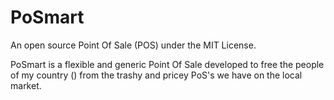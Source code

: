 # PoSmart
An open source Point Of Sale (POS) under the MIT License.

PoSmart is a flexible and generic Point Of Sale developed to free the people of my country () from the trashy and pricey PoS's we have on the local market.
